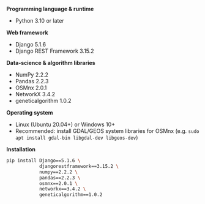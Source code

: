 **Programming language & runtime**  
- Python 3.10 or later

**Web framework**  
- Django 5.1.6  
- Django REST Framework 3.15.2

**Data‑science & algorithm libraries**  
- NumPy 2.2.2  
- Pandas 2.2.3  
- OSMnx 2.0.1  
- NetworkX 3.4.2  
- geneticalgorithm 1.0.2

**Operating system**  
- Linux (Ubuntu 20.04+) or Windows 10+  
- Recommended: install GDAL/GEOS system libraries for OSMnx (e.g. `sudo apt install gdal-bin libgdal-dev libgeos-dev`)

**Installation**  
```bash
pip install Django==5.1.6 \
            djangorestframework==3.15.2 \
            numpy==2.2.2 \
            pandas==2.2.3 \
            osmnx==2.0.1 \
            networkx==3.4.2 \
            geneticalgorithm==1.0.2
